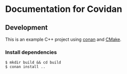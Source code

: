 # Documentation for Covidan


## Development
This is an example C++ project using [conan](https://conan.io/) and [CMake](https://cmake.org/).

### Install dependencies

```
$ mkdir build && cd build
$ conan install ..
```